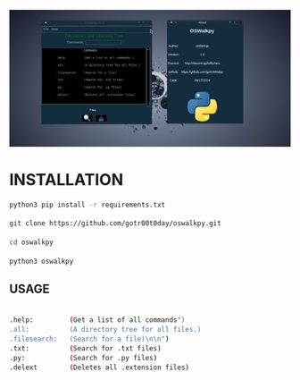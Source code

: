 ![alt text](https://github.com/gotr00t0day/oswalkpy/blob/master/gitoswalk.png)


# INSTALLATION

```bash
python3 pip install -r requirements.txt

git clone https://github.com/gotr00t0day/oswalkpy.git

cd oswalkpy

python3 oswalkpy
```
## USAGE

```bash

.help:         (Get a list of all commands")
.all:          (A directory tree for all files.)
.filesearch:   (Search for a file)\n\n")
.txt:          (Search for .txt files)
.py:           (Search for .py files)
.delext        (Deletes all .extension files)

